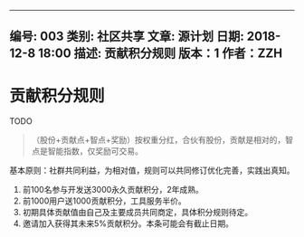 --------------------------------------------------------------------------------
编号: 003
类别: 社区共享
文章: 源计划
日期: 2018-12-8 18:00
描述: 贡献积分规则
版本：1
作者：ZZH
--------------------------------------------------------------------------------

贡献积分规则
============

TODO
> （股份+贡献点+智点+奖励）按权重分红，合伙有股份，贡献是相对的，智点是智能指数，仅奖励可交易。

基本原则：社群共同利益，为相对值，规则可以共同修订优化完善，实践出真知。

1. 前100名参与开发送3000永久贡献积分，2年成熟。
1. 前1000用户送1000贡献积分，工具服务半价。
1. 初期具体贡献值由自己及主要成员共同商定，具体积分规则待定。
1. 邀请加入获得其未来5%贡献积分。本条可能会有截止日期。
